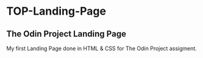 # TOP-Landing-Page

## The Odin Project Landing Page
My first Landing Page done in HTML & CSS for The Odin Project assigment. 